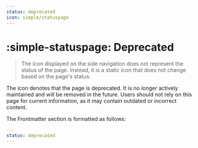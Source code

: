 ```yaml
---
status: deprecated
icon: simple/statuspage
---
```


# :simple-statuspage: Deprecated

> The icon displayed on the side navigation does not represent the status of the page. Instead, it is a static icon that does not change based on the page's status.

<span class="md-ellipsis"> The icon <span class="md-status md-status--deprecated" title="WIll be removed soon"> </span> </span> denotes that the page is deprecated. It is no longer actively maintained and will be removed in the future. Users should not rely on this page for current information, as it may contain outdated or incorrect content.

The Frontmatter section is formatted as follows:

```yaml
---
status: deprecated
---
```